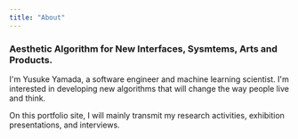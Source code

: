 ```yaml
---
title: "About"
---
```

### Aesthetic Algorithm for New Interfaces, Sysmtems, Arts and Products.
I'm Yusuke Yamada, a software engineer and machine learning scientist.  I'm interested in developing new algorithms that will change the way people live and think.

On this portfolio site, I will mainly transmit my research activities, exhibition presentations, and interviews.
